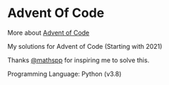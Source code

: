  Advent Of Code
================

More about [Advent of Code](https://adventofcode.com)

My solutions for Advent of Code (Starting with 2021)

Thanks [@mathspp](https://twitter.com/mathsppblog) for inspiring me to solve this.

Programming Language: Python (v3.8)

